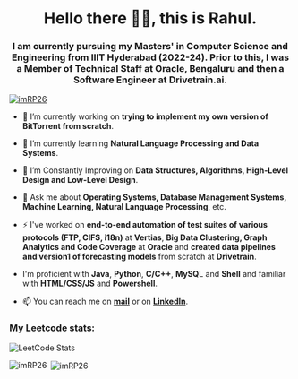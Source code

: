 <h1 align="center">Hello there 👋🏻, this is Rahul.</h1>
<h3 align="center">I am currently pursuing my Masters' in Computer Science and Engineering from IIIT Hyderabad (2022-24). Prior to this, I was a Member of Technical Staff at Oracle, Bengaluru and then a Software Engineer at Drivetrain.ai.</h3>

<p align="left"> <a href="https://github.com/ryo-ma/github-profile-trophy"><img src="https://github-profile-trophy.vercel.app/?username=imRP26" alt="imRP26" /></a> </p>

- 🔭 I’m currently working on **trying to implement my own version of BitTorrent from scratch**.

- 🌱 I’m currently learning **Natural Language Processing and Data Systems**.

- 👯 I’m Constantly Improving on **Data Structures, Algorithms, High-Level Design and Low-Level Design**.

- 💬 Ask me about **Operating Systems, Database Management Systems, Machine Learning, Natural Language Processing**, etc.

- ⚡ I've worked on **end-to-end automation of test suites of various protocols (FTP, CIFS, i18n)** at **Vertias**, **Big Data Clustering, Graph Analytics and Code Coverage** at **Oracle** and **created data pipelines and version1 of forecasting models** from scratch at **Drivetrain**.

- I'm proficient with **Java**, **Python**, **C/C++**, **MySQ**L and **Shell** and familiar with **HTML/CSS/JS** and **Powershell**.

- 📫 You can reach me on **[mail](rahulpadhy.15.09.1996@gmail.com)** or on **[LinkedIn](https://www.linkedin.com/in/rahulpadhy1996/)**.




<h3 align="left">My Leetcode stats:</h3>

![LeetCode Stats](https://leetcard.jacoblin.cool/rahul1003?theme=dark&font=Khand&ext=heatmap)

<p><img align="left" src="https://github-readme-stats.vercel.app/api/top-langs?username=imRP26&show_icons=true&theme=dark&locale=en&layout=compact" alt="imRP26" /></p>

<p>&nbsp;<img align="center" src="https://github-readme-stats.vercel.app/api?username=imRP26&show_icons=true&theme=dark&locale=en" alt="imRP26" /></p> 

<!---
imRP26/imRP26 is a ✨ special ✨ repository because its `README.md` (this file) appears on your GitHub profile.
You can click the Preview link to take a look at your changes.
--->
